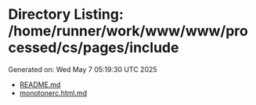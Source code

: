 # Directory Listing: /home/runner/work/www/www/processed/cs/pages/include
Generated on: Wed May  7 05:19:30 UTC 2025

- [README.md](README.md)
- [monotonerc.html.md](monotonerc.html.md)
